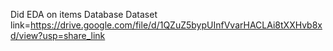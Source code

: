 Did EDA on items Database
Dataset link=https://drive.google.com/file/d/1QZuZ5bypUInfVvarHACLAi8tXXHvb8xd/view?usp=share_link
